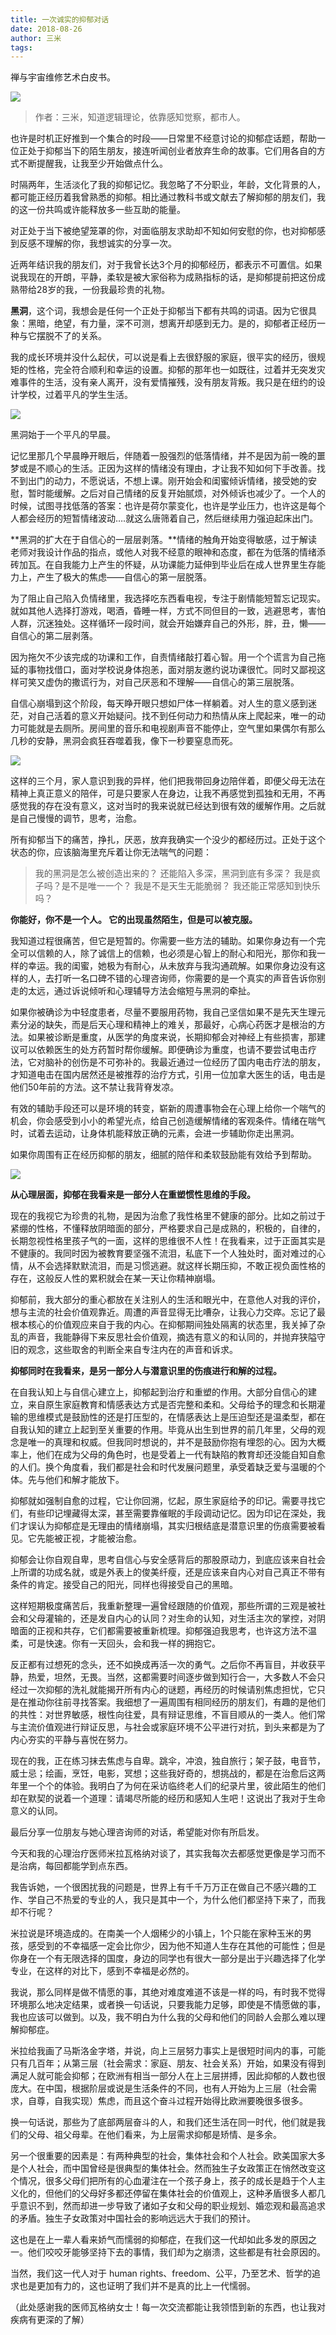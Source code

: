 ```yaml
---
title: 一次诚实的抑郁对话
date: 2018-08-26
author: 三米
tags: 
---
```

禅与宇宙维修艺术白皮书。

<!--more-->

![](https://cosmosrepair-1257028016.cos.ap-beijing.myqcloud.com/2019-06-26-640.jpeg)

> 作者：三米，知道逻辑理论，依靠感知觉察，都市人。

也许是时机正好推到一个集合的时段——日常里不经意讨论的抑郁症话题，帮助一位正处于抑郁当下的陌生朋友，接连听闻创业者放弃生命的故事。它们用各自的方式不断提醒我，让我至少开始做点什么。

时隔两年，生活淡化了我的抑郁记忆。我忽略了不分职业，年龄，文化背景的人，都可能正经历着我曾熟悉的抑郁。相比通过教科书或文献去了解抑郁的朋友们，我的这一份共鸣或许能释放多一些互助的能量。

对正处于当下被绝望笼罩的你，对面临朋友求助却不知如何安慰的你，也对抑郁感到反感不理解的你，我想诚实的分享一次。

近两年结识我的朋友们，对于我曾长达3个月的抑郁经历，都表示不可置信。如果说我现在的开朗，平静，柔软是被大家俗称为成熟指标的话，是抑郁提前把这份成熟带给28岁的我，一份我最珍贵的礼物。

**黑洞**，这个词，我想会是任何一个正处于抑郁当下都有共鸣的词语。因为它很具象：黑暗，绝望，有力量，深不可测，想离开却感到无力。是的，抑郁者正经历一种与它摆脱不了的关系。

我的成长环境并没什么起伏，可以说是看上去很舒服的家庭，很平实的经历，很规矩的性格，完全符合顺利和幸运的设置。抑郁的那年也一如既往，过着并无突发灾难事件的生活，没有亲人离开，没有爱情摧残，没有朋友背叛。我只是在纽约的设计学校，过着平凡的学生生活。

![](https://cosmosrepair-1257028016.cos.ap-beijing.myqcloud.com/2019-06-26-640%20-3-.jpeg)

黑洞始于一个平凡的早晨。

记忆里那几个早晨睁开眼后，伴随着一股强烈的低落情绪，并不是因为前一晚的噩梦或是不顺心的生活。正因为这样的情绪没有理由，才让我不知如何下手改善。找不到出门的动力，不愿说话，不想上课。刚开始会和闺蜜倾诉情绪，接受她的安慰，暂时能缓解。之后对自己情绪的反复开始腻烦，对外倾诉也减少了。一个人的时候，试图寻找低落的答案：也许是荷尔蒙变化，也许是学业压力，也许这是每个人都会经历的短暂情绪波动….就这么唐筛着自己，然后继续用力强迫起床出门。

**黑洞的扩大在于自信心的一层层剥落。**情绪的触角开始变得敏感，过于解读老师对我设计作品的指点，或他人对我不经意的眼神和态度，都在为低落的情绪添砖加瓦。在自我能力上产生的怀疑，从功课能力延伸到毕业后在成人世界里生存能力上，产生了极大的焦虑——自信心的第一层脱落。

为了阻止自己陷入负情绪里，我选择吃东西看电视，专注于剧情能短暂忘记现实。就如其他人选择打游戏，喝酒，昏睡一样，方式不同但目的一致，逃避思考，害怕人群，沉迷独处。这样循环一段时间，就会开始嫌弃自己的外形，胖，丑，懒——自信心的第二层剥落。

因为拖欠不少该完成的功课和工作，自责情绪敲打着心智。用一个个谎言为自己拖延的事物找借口，面对学校说身体抱恙，面对朋友邀约说功课很忙。同时又鄙视这样可笑又虚伪的撒谎行为，对自己厌恶和不理解——自信心的第三层脱落。

自信心崩塌到这个阶段，每天睁开眼只想如尸体一样躺着。对人生的意义感到迷茫，对自己活着的意义开始疑问。找不到任何动力和热情从床上爬起来，唯一的动力可能就是去厕所。房间里的音乐和电视剧声音不能停止，空气里如果偶尔有那么几秒的安静，黑洞会疯狂吞噬着我，像下一秒要窒息而死。

![](https://cosmosrepair-1257028016.cos.ap-beijing.myqcloud.com/2019-06-26-640%20-2-.jpeg)

这样的三个月，家人意识到我的异样，他们把我带回身边陪伴着，即便父母无法在精神上真正意义的陪伴，可是只要家人在身边，让我不再感觉到孤独和无用，不再感觉我的存在没有意义，这对当时的我来说就已经达到很有效的缓解作用。之后就是自己慢慢的调节，思考，治愈。

所有抑郁当下的痛苦，挣扎，厌恶，放弃我确实一个没少的都经历过。正处于这个状态的你，应该脑海里充斥着让你无法喘气的问题：
> 我的黑洞是怎么被创造出来的？
> 还能陷入多深，黑洞到底有多深？
> 我是疯子吗？是不是唯一一个？
> 我是不是天生无能脆弱？
> 我还能正常感知到快乐吗？

**你能好，你不是一个人。
它的出现虽然陌生，但是可以被克服。**

我知道过程很痛苦，但它是短暂的。你需要一些方法的辅助。如果你身边有一个完全可以信赖的人，除了诚信上的信赖，也必须是心智上的耐心和阳光，那你和我一样的幸运。我的闺蜜，她极为有耐心，从未放弃与我沟通疏解。如果你身边没有这样的人，去打听一名口碑不错的心理咨询师，你需要的是一个真实的声音告诉你别走的太远，通过诉说倾听和心理辅导方法会缩短与黑洞的牵扯。

如果你被确诊为中轻度患者，尽量不要服用药物，我自己坚信如果不是先天生理元素分泌的缺失，而是后天心理和精神上的难关，那最好，心病心药医才是根治的方法。如果被诊断是重度，从医学的角度来说，长期抑郁会对神经上有些损害，那建议可以依赖医生的处方药暂时帮你缓解。即便确诊为重度，也请不要尝试电击疗法，它对脑补的创伤是不可弥补的。我最近通过一位经历了国内电击疗法的朋友，才知道电击在国内居然还是被推荐的治疗方式，引用一位加拿大医生的话，电击是他们50年前的方法。这不禁让我背脊发凉。

有效的辅助手段还可以是环境的转变，崭新的周遭事物会在心理上给你一个喘气的机会，你会感受到小小的希望光点，给自己创造缓解情绪的客观条件。情绪在喘气时，试着去运动，让身体机能释放正确的元素，会进一步辅助你走出黑洞。

如果你周围有正在经历抑郁的朋友，细腻的陪伴和柔软鼓励能有效给予到帮助。

![](https://cosmosrepair-1257028016.cos.ap-beijing.myqcloud.com/2019-06-26-640%20-1-.jpeg)

**从心理层面，抑郁在我看来是一部分人在重塑惯性思维的手段。**

现在的我视它为珍贵的礼物，是因为治愈了我性格里不健康的部分。比如之前过于紧绷的性格，不懂释放阴暗面的部分，严格要求自己是成熟的，积极的，自律的，长期忽视性格里孩子气的一面，这样的思维很不人性！在我看来，过于正面其实是不健康的。我同时因为被教育要坚强不流泪，私底下一个人独处时，面对难过的心情，从不会选择默默流泪，而是习惯逃避。就这样长期压抑，不敢正视负面性格的存在，这般反人性的累积就会在某一天让你精神崩塌。

抑郁前，我大部分的重心都放在关注别人的生活和眼光中，在意他人对我的评价，想与主流的社会价值观靠近。周遭的声音显得无比嘈杂，让我心力交瘁。忘记了最根本核心的价值观应来自于我的内心。在抑郁期间独处隔离的状态里，我关掉了杂乱的声音，我能静得下来反思社会价值观，摘选有意义的和认同的，并抛弃狭隘守旧的观念，这些取舍的判断全来自专注内在的声音和诉求。

**抑郁同时在我看来，是另一部分人与潜意识里的伤痕进行和解的过程。**

在自我认知上与自信心建立上，抑郁起到治疗和重塑的作用。大部分自信心的建立，来自原生家庭教育和情感表达方式是否完整和柔和。父母给予的理念和长期灌输的思维模式是鼓励性的还是打压型的，在情感表达上是压迫型还是温柔型，都在自我认知的建立上起到至关重要的作用。毕竟从出生到世界的前几年里，父母的观念是唯一的真理和权威。但我同时想说的，并不是鼓励你抱有埋怨的心。因为大概率上，他们在成为父母的角色时，也是受着上一代有缺陷的教育却还没能自知自愈的人们。换个角度看，我们都是社会和时代发展问题里，承受着缺乏爱与温暖的个体。先与他们和解才能放下。

抑郁就如强制自愈的过程，它让你回溯，忆起，原生家庭给予的印记。需要寻找它们，有些印记埋藏得太深，甚至需要靠催眠的手段调动记忆。因为印记在深处，我们才误认为抑郁症是无理由的情绪崩塌，其实归根结底是潜意识里的伤痕需要被看见。它先能被正视，才能被治愈。

抑郁会让你自观自卑，思考自信心与安全感背后的那股原动力，到底应该来自社会上所谓的功成名就，或是外表上的俊美纤瘦，还是应该来自内心对自己真正不带有条件的肯定。接受自己的阳光，同样也得接受自己的黑暗。

这样短期极度痛苦后，我重新整理一遍曾经跟随的价值观，那些所谓的三观是被社会和父母灌输的，还是发自内心的认同？对生命的认知，对生活主次的掌控，对阴暗面的正视和共存，它们都需要被重新梳理。抑郁强迫我思考，也许这方法不温柔，可是快速。你有一天回头，会和我一样的拥抱它。

反正都有过想死的念头，还不如换成再活一次的勇气。之后你不再盲目，并收获平静，热爱，坦然，无畏。当然，这都需要时间逐步做到知行合一，大多数人不会只经过一次抑郁的洗礼就能揭开所有内心的谜题，再经历的时候请别焦虑担忧，它只是在推动你往前寻找答案。我细想了一遍周围有相同经历的朋友们，有趣的是他们的共性：对世界敏感，根性向往爱，具有辩证思维，不盲目顺从的一类人。他们常与主流价值观进行辩证反思，与社会或家庭环境不公平进行对抗，到头来都是为了内心夯实的平静与喜悦在努力。

现在的我，正在练习抹去焦虑与自卑。跳伞，冲浪，独自旅行；架子鼓，电音节，威士忌；绘画，烹饪，电影，冥想；这些我好奇的，想挑战的，都是在治愈后这两年里一个个的体验。我明白了为何在采访临终老人们的纪录片里，彼此陌生的他们却在默契的说着一个道理：请竭尽所能的经历和感知人生吧！这说出了我对于生命意义的认同。

最后分享一位朋友与她心理咨询师的对话，希望能对你有所启发。

今天和我的心理治疗医师米拉瓦格纳对谈了，其实我每次去都感觉更像是学习而不是治病，每回都能学到点东西。

我告诉她，一个很困扰我的问题是，世界上有千千万万正在做自己不感兴趣的工作、学自己不热爱的专业的人，我只是其中一个，为什么他们都坚持下来了，而我却不行呢？

米拉说是环境造成的。在南美一个人烟稀少的小镇上，1个只能在家种玉米的男孩，感受到的不幸福感一定会比你少，因为他不知道人生存在其他的可能性；但是你身在一个有无限选择的国度，身边的同学也有很大一部分是出于兴趣选择了化学专业，在这样的对比下，感到不幸福是必然的。

我说，那么同样是做不情愿的事，其绝对难度难道不该是一样的吗，有时我不觉得环境那么地决定结果，或者换一句话说，只要我能力足够，即使是不情愿做的事，我也应该可以做到。以及，我不明白为什么我的父母和他们的同龄人会那么难以理解抑郁症。

米拉给我画了马斯洛金字塔，并说，向上三层努力事实上是很短时间内的事，可能只有几百年；从第三层（社会需求：家庭、朋友、社会关系）开始，如果没有得到满足人就可能会抑郁；在欧洲有相当一部分人在上三层拼搏，因此抑郁的人数也很庞大。在中国，根据阶层或说是生活条件的不同，也有人开始为上三层（社会需求，自尊，自我实现）焦虑，而且这个奋斗过程开始得比欧洲要晚很多很多。

换一句话说，那些为了底部两层奋斗的人，和我们还生活在同一时代，他们就是我们的父母、祖父母辈。在他们看来，为上层需求抑郁是矫情、是多余。

另一个很重要的因素是：有两种典型的社会，集体社会和个人社会。欧美国家大多是个人社会，而中国曾经是很典型的集体社会。然而独生子女政策正在悄然改变这个情况，很多父母们把所有的心血灌注在一个孩子身上，孩子的成长是趋于个人主义化的，但他们的父母好多都还停留在集体社会的价值观上，这种矛盾很多人都几乎意识不到，然而却进一步导致了诸如子女和父母的职业规划、婚恋观和最高追求的矛盾。独生子女政策对中国社会的影响远远大于我们的预计。

这也是在上一辈人看来娇气而懦弱的抑郁症，在我们这一代却如此多发的原因之一。他们咬咬牙能够坚持下去的事情，我们却为之崩溃，这些都是有社会原因的。

当然，我们这一代人对于 human rights、freedom、公平，乃至艺术、哲学的追求也是更加有力的，这也证明了我们并不是真的比上一代懦弱。

（此处感谢我的医师瓦格纳女士！每一次交流都能让我领悟到新的东西，也让我对疾病有更深的了解）